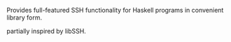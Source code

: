 Provides full-featured SSH functionality for Haskell programs in convenient library form.

partially inspired by libSSH.